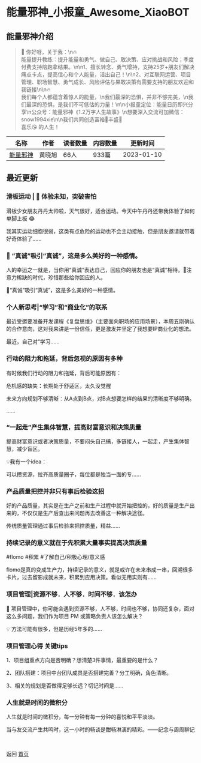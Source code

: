 # 能量邪神_小报童_Awesome_XiaoBOT

## 能量邪神介绍
> 🌻 你好呀，关于我：\n🔥  
能量提升教练：提升能量和勇气、做自己、敢决策、应对挑战和风险；季度付费支持陪跑拿结果。\n\n1、擅长转念、勇气增持，支持25岁+朋友们解决痛点卡点，提高信心和个人能量，活出自己！\n\n2、对互联网运营、项目管理、职场智慧、勇气成长、风险评估与果敢决策有需要支持的朋友欢迎和我链接\n\n🔥  
我们每个人都蕴含着惊人的能量，\n我们最深的恐惧，并非不够完美，\n我们最深的恐惧，是我们不可低估的力量！\n\n小报童定位：能量日历即兴分享\n公众号：能量邪神《1.2万字人生故事》\n想要深入交流可加微信：snow1994xie\n\n我们共同创造富裕🌻丰盛🧠  
喜乐😘 的人生！  
  


|名称|作者|读者数量|内容数量|更新时间|
|---|---|---|---|---|
|[能量邪神](https://xiaobot.net/p/snow1994xie?refer=9c3f1c95-a052-465a-9902-f6d75080262a)|黄晓旭|66人|933篇|2023-01-10|

## 最近更新
### 滑板运动 | 🌈 体验未知，突破害怕

滑板少女朋友丹丹太帅啦，天气很好，适合运动。今天中午丹丹还带我体验了如何单脚上板 😂

我其实运动细胞很弱，这类有点危险的运动也不会主动接触，但是朋友邀请就带着好奇体验了......

### 🌈 “真诚”吸引“真诚”，这是多么美好的一种感情。

人的幸运之一就是，当你用“真诚”表达自己，回应你的朋友也是“真诚”相待。🌈注意力稀缺的时代，珍惜那些给你回应的人。

🌈“真诚”吸引“真诚”，这是多么美好的一种感情。

### 个人新思考|“学习”和“商业化”的联系

最近受邀要准备开发课程《复盘思维》（主要面向职场的应用场景），本周五刚确认的合作意向，这对我来讲是一份信任，更是激发并坚定了我想要IP商业化的想法。

最近，自己对“学习......

### 行动的阻力和拖延，背后忽视的原因有多种

有时候我们行动的阻力和拖延，背后可能原因有：

危机感的缺失：长期处于舒适区，太久没觉醒

未来方向规划不够清晰：从A点到B点，对B点想要怎样的结果的清晰度不够明确。

......

### “一起走”产生集体智慧，提高财富意识和决策质量

提高财富意识或者决策质量，不要闷头自己搞，多链接人，一起走，产生集体智慧，减少盲区。

💡我有一个idea：

可以攒资源，拉齐高质量圈子，每位都是独当一面的专......

### 产品质量把控并非只有事后检验这招

好的产品质量，其实是在生产之前和生产过程中就开始把控的，好的质量是生产出来的，不仅仅是生产后查出来问题再去改善这一种解决途径。

传统质量管理通过事后检验来把控质量，精益......

### 持续记录的意义就在于先积累大量事实提高决策质量

#flomo #积累 #了解自己/积极心理/意义感

flomo是真的变成生产力，持续记录的意义，就是或许在未来串成一串，回溯很多卡片，过去留影成就未来，积累到应用决策。看似无用实则有......

### 项目管理|资源不够．人不够．时间不够．该怎办

🧠 项目管理中，你可能会遇到资源不够，人不够，时间也不够，协同还复杂，面对这么多问题，我们作为项目 PM 或策略负责人该怎么解决？

💡 方法可能有很多，但是历经5年多的......

### 项目管理心得 关键tips

1、项目组重点方向是否明确？想清楚3件事情，最重要的是什么？

2、团队搭建：项目中台团队成员是否搭建完善？分工明确，角色清晰。

3、相关的规划是否做得足够长远？切记时间是......

### 人生就是时间的微积分

人生就是时间的微积分，每一分钟有每一分钟的喜悦和平平淡淡。

当与友交流产生共鸣时，这一小时的畅谈是酣畅淋漓的精彩。——纪念与周周聊记


<a href="https://github.com/Reno9527/awesome-xiaobot" style="color: white; text-decoration: none;">awesome-xiaobot</a>

返回 [首页](../README.md)
